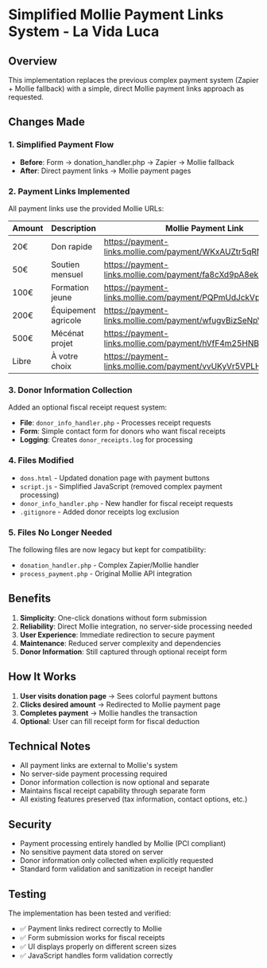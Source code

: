 # Simplified Mollie Payment Links System - La Vida Luca

## Overview

This implementation replaces the previous complex payment system (Zapier + Mollie fallback) with a simple, direct Mollie payment links approach as requested.

## Changes Made

### 1. Simplified Payment Flow
- **Before**: Form → donation_handler.php → Zapier → Mollie fallback
- **After**: Direct payment links → Mollie payment pages

### 2. Payment Links Implemented

All payment links use the provided Mollie URLs:

| Amount | Description | Mollie Payment Link |
|---------|------------|-------------------|
| 20€ | Don rapide | https://payment-links.mollie.com/payment/WKxAUZtr5qRNxefBSovCK |
| 50€ | Soutien mensuel | https://payment-links.mollie.com/payment/fa8cXd9pA8ekvLjKvqqVJ |
| 100€ | Formation jeune | https://payment-links.mollie.com/payment/PQPmUdJckVpffkms7DEJj |
| 200€ | Équipement agricole | https://payment-links.mollie.com/payment/wfugvBizSeNpVTdYctJEc |
| 500€ | Mécénat projet | https://payment-links.mollie.com/payment/hVfF4m25HNBbyjyhcKhd3 |
| Libre | À votre choix | https://payment-links.mollie.com/payment/vvUKyVr5VPLHMnJZx96fZ |

### 3. Donor Information Collection

Added an optional fiscal receipt request system:
- **File**: `donor_info_handler.php` - Processes receipt requests
- **Form**: Simple contact form for donors who want fiscal receipts
- **Logging**: Creates `donor_receipts.log` for processing

### 4. Files Modified

- `dons.html` - Updated donation page with payment buttons
- `script.js` - Simplified JavaScript (removed complex payment processing)
- `donor_info_handler.php` - New handler for fiscal receipt requests
- `.gitignore` - Added donor receipts log exclusion

### 5. Files No Longer Needed

The following files are now legacy but kept for compatibility:
- `donation_handler.php` - Complex Zapier/Mollie handler
- `process_payment.php` - Original Mollie API integration

## Benefits

1. **Simplicity**: One-click donations without form submission
2. **Reliability**: Direct Mollie integration, no server-side processing needed
3. **User Experience**: Immediate redirection to secure payment
4. **Maintenance**: Reduced server complexity and dependencies
5. **Donor Information**: Still captured through optional receipt form

## How It Works

1. **User visits donation page** → Sees colorful payment buttons
2. **Clicks desired amount** → Redirected to Mollie payment page
3. **Completes payment** → Mollie handles the transaction
4. **Optional**: User can fill receipt form for fiscal deduction

## Technical Notes

- All payment links are external to Mollie's system
- No server-side payment processing required
- Donor information collection is now optional and separate
- Maintains fiscal receipt capability through separate form
- All existing features preserved (tax information, contact options, etc.)

## Security

- Payment processing entirely handled by Mollie (PCI compliant)
- No sensitive payment data stored on server
- Donor information only collected when explicitly requested
- Standard form validation and sanitization in receipt handler

## Testing

The implementation has been tested and verified:
- ✅ Payment links redirect correctly to Mollie
- ✅ Form submission works for fiscal receipts
- ✅ UI displays properly on different screen sizes
- ✅ JavaScript handles form validation correctly